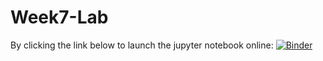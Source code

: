 # Week7-Lab
By clicking the link below to launch the jupyter notebook online:
[![Binder](https://mybinder.org/badge_logo.svg)](https://mybinder.org/v2/gh/BristolDataAnalyticsinBusiness/Week7-Lab/HEAD)

